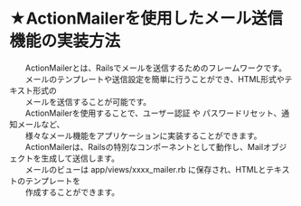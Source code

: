 # ★ActionMailerを使用したメール送信機能の実装方法
　　ActionMailerとは、Railsでメールを送信するためのフレームワークです。<br>
　　メールのテンプレートや送信設定を簡単に行うことができ、HTML形式やテキスト形式の<br>
　　メールを送信することが可能です。<br>
　　ActionMailerを使用することで、ユーザー認証 や パスワードリセット、通知メールなど、<br>
　　様々なメール機能をアプリケーションに実装することができます。<br>
　　ActionMailerは、Railsの特別なコンポーネントとして動作し、Mailオブジェクトを生成して送信します。<br>
　　メールのビューは app/views/xxxx_mailer.rb に保存され、HTMLとテキストのテンプレートを<br>
　　作成することができます。<br>
  <br>
  
